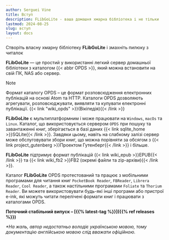 ```yaml
---
author: Serguei Vine
title: Вступ
description: FLibGoLite - ваша домашня хмарна бібліотека і не тільки
lastmod: 2024-08-25
slug: вступ
layout: docs
---
```


Створіть власну хмарну бібліотеку __FLibGoLite__ і змахніть пилюку з читалок

__FLibGoLite__ — це простий у використанні легкий сервер домашньої бібліотеки з каталогом {{< abbr OPDS >}}, який можна встановити на свій ПК, NAS або сервер.  

> [!NOTE]
> Формат каталогу OPDS – це формат розповсюдження електронних публікацій на основі Atom та HTTP. Каталоги OPDS дозволяють агрегувати, розповсюджувати, виявляти та купувати електронні публікації. {{< link "wiki_opds" >}}(Вікіпедія){{< /link >}}  

__FLibGoLite__ є мультиплатформним і може працювати на `Windows`, `macOs` та `Linux`. Каталог, що використовується сервером `OPDS` при пошуку та завантаженні книг, зберігається в базі даних {{< link sqlite_home >}}SQLite{{< /link >}}. Завдяки цьому, навіть на слабкому залізі сервер може обслуговувати збори книг, що можна порівняти за обсягом з {{< link project_gutenberg >}}Проектом Гутенберг{{< /link >}} і більше.  

__FLibGoLite__ підтримує формат публікацій {{< link wiki_epub >}}EPUB{{< /link >}} та {{< link wiki_fb2 >}}FB2 (окремі файли та zip-архіви){{< /link >}}.

Каталог __FLibGoLite__ OPDS протестований та працює з мобільними програмами для читання книг `PocketBook Reader`, `FBReader`, `Librera Reader`, `Cool Reader`, а також настільними програмами `Foliate` та `Thorium Reader`. Ви можете використовувати будь-які інші програми або пристрої e-ink, які можуть читати перелічені формати книг і працювати з каталогами OPDS.  

__Поточний стабільний випуск – [{{% latest-tag %}}]({{% ref releases %}})__

_*На жаль, автор недостатньо володіє українською мовою, тому документацію англійською мовою слід вважати офіційною._